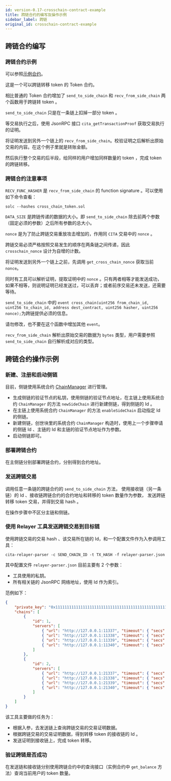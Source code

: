 ```yaml
---
id: version-0.17-crosschain-contract-example
title: 跨链合约的编写及操作示例
sidebar_label: 跨链
original_id: crosschain-contract-example
---
```


## 跨链合约编写

### 跨链合约示例

可以参照[示例合约](https://github.com/cryptape/cita/blob/v0.17/scripts/contracts/tests/contracts/cross_chain_token.sol)。

这是一个可以跨链转移 token 的 Token 合约。

相比普通的 Token 合约增加了 `send_to_side_chain` 和 `recv_from_side_chain` 两个函数用于跨链转 token 。

`send_to_side_chain` 只是在一条链上扣掉一部分 token 。

等交易执行之后，使用 JsonRPC 接口 `cita_getTransactionProof` 获取交易执行的证明。

将证明发送到另外一个链上的 `recv_from_side_chain`。校验证明之后解析出原始交易的内容。在这个例子里就是转账金额。

然后执行整个交易的后半段，给同样的用户增加同样数量的 token ，完成 token 的跨链转移。

### 跨链合约注意事项

`RECV_FUNC_HASHER` 是 `recv_from_side_chain` 的 function signature 。可以使用如下命令查看：

```shell
solc --hashes cross_chain_token.sol
```

`DATA_SIZE` 是跨链传递的数据的大小。即 `send_to_side_chain` 除去前两个参数（固定必须的参数）之后所有参数的总大小。

`nonce` 是为了防止跨链交易重放攻击增加的，作用同 `CITA` 交易中的 `nonce` 。

跨链交易必须严格按照交易发生的顺序在两条链之间传递，因此 `crosschain_nonce` 设计为自增的计数。

将证明发送到另外一个链上之前，先调用 `get_cross_chain_nonce` 获取当前 `nonce`。

同时有工具可以解析证明，提取证明中的 `nonce` 。只有两者相等才能发送成功，如果不相等，则说明证明已经发送过，可以丢弃；或者前序交易还未发送，还需要等待。

`send_to_side_chain` 中的 `event cross_chain(uint256 from_chain_id, uint256 to_chain_id, address dest_contract, uint256 hasher, uint256 nonce);`为跨链提供必须的信息。

请勿修改，也不要在这个函数中增加其他 `event`。

`recv_from_side_chain` 解析出原始交易的数据为 `bytes` 类型，用户需要参照 `send_to_side_chain` 自行解析成对应的类型。

## 跨链合约操作示例

### 新建、注册和启动侧链

目前，侧链使用系统合约 [ChainManager](https://github.com/cryptape/cita/blob/develop/scripts/contracts/system/chain_manager.sol) 进行管理。

* 生成侧链的验证节点的私钥，使用侧链的验证节点地址，在主链上使用系统合约 `ChainManager` 的方法 `newSideChain` 进行新建侧链，得到侧链的 Id 。
* 在主链上使用系统合约 `ChainManager` 的方法 `enableSideChain` 启动指定 Id 的侧链。
* 新建侧链，创世块里的系统合约 `ChainManager` 构造时，使用上一个步骤申请的侧链 Id 、主链的 Id 和主链的验证节点地址作为参数。
* 启动侧链即可。

### 部署跨链合约

在主侧链分别部署跨链合约，分别得到合约地址。

### 发送跨链交易

调用任意一条链的跨链合约的 `send_to_side_chain` 方法，
使用接收链（另一条链）的 Id 、接收链跨链合约的合约地址和转移的 token 数量作为参数，
发送跨链转移 token 交易，并得到交易 hash 。

在操作步骤中不区分主链和侧链。

### 使用 Relayer 工具发送跨链交易到目标链

使用跨链交易的交易 hash 、该交易所在链的 Id，和一个配置文件作为入参调用工具：

```shell
cita-relayer-parser -c SEND_CHAIN_ID -t TX_HASH -f relayer-parser.json
```

其中配置文件 `relayer-parser.json` 目前主要有 2 个参数：

* 工具使用的私钥。
* 所有相关链的 JsonRPC 网络地址，使用 Id 作为索引。

范例如下：

```json
{
    "private_key": "0x1111111111111111111111111111111111111111111111111111111111111111",
    "chains": [
        {
            "id": 1,
            "servers": [
                { "url": "http://127.0.0.1:11337", "timeout": { "secs": 30, "nanos": 0 } },
                { "url": "http://127.0.0.1:11338", "timeout": { "secs": 30, "nanos": 0 } },
                { "url": "http://127.0.0.1:11339", "timeout": { "secs": 30, "nanos": 0 } },
                { "url": "http://127.0.0.1:11340", "timeout": { "secs": 30, "nanos": 0 } }
            ]
        },
        {
            "id": 2,
            "servers": [
                { "url": "http://127.0.0.1:21337", "timeout": { "secs": 30, "nanos": 0 } },
                { "url": "http://127.0.0.1:21338", "timeout": { "secs": 30, "nanos": 0 } },
                { "url": "http://127.0.0.1:21339", "timeout": { "secs": 30, "nanos": 0 } },
                { "url": "http://127.0.0.1:21340", "timeout": { "secs": 30, "nanos": 0 } }
            ]
        }
    ]
}
```

该工具主要做的任务为：

* 根据入参，去发送链上查询跨链交易的交易证明数据。
* 根据跨链交易的交易证明数据，得到转移 token 的接收链的 Id 。
* 发送证明到接收链上，完成 token 转移。

### 验证跨链是否成功

在发送链和接收链分别使用跨链合约中的查询接口（实例合约中 `get_balance` 方法）查询当前用户的 token 数量。
